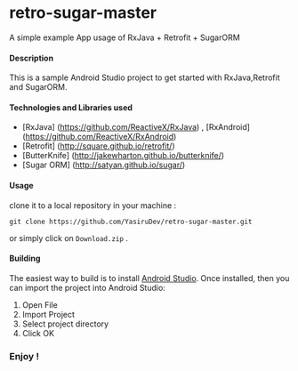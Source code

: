 # retro-sugar-master
A simple example App usage of RxJava + Retrofit + SugarORM

#### Description
This is a sample Android Studio project to get started with RxJava,Retrofit and SugarORM.

#### Technologies and Libraries used

- [RxJava] (https://github.com/ReactiveX/RxJava) , [RxAndroid] (https://github.com/ReactiveX/RxAndroid)
- [Retrofit] (http://square.github.io/retrofit/)
- [ButterKnife] (http://jakewharton.github.io/butterknife/)
- [Sugar ORM] (http://satyan.github.io/sugar/)

#### Usage
clone it to a local repository in your machine :
```
git clone https://github.com/YasiruDev/retro-sugar-master.git
```
or simply click on `Download.zip` .

#### Building

The easiest way to build is to install [Android Studio](https://developer.android.com/studio/). Once installed, then you can import the project into Android Studio:

1. Open File
2. Import Project
3. Select project directory
4. Click OK

### Enjoy !
